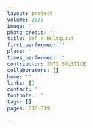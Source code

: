 ```yaml
---
layout: project
volume: 2020
image: ''
photo_credit: ''
title: Soﬁ a Hultquist
first_performed: ''
place: ''
times_performed: ''
contributor: INTO SOLSTICE
collaborators: []
home: ''
links: []
contact: ''
footnote: ''
tags: []
pages: 838-839

---
```




